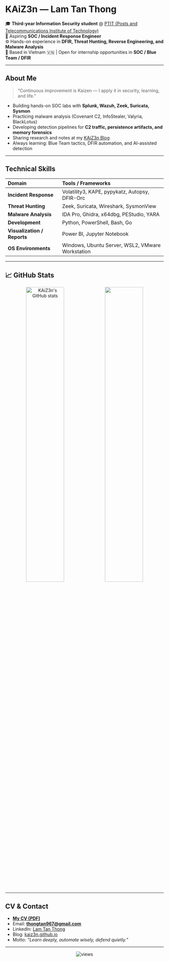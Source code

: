 # KAiZ3n — Lam Tan Thong

🎓 **Third-year Information Security student** @ [PTIT (Posts and Telecommunications Institute of Technology)](https://portal.ptit.edu.vn)  
💼 Aspiring **SOC / Incident Response Engineer**  
⚙️ Hands-on experience in **DFIR, Threat Hunting, Reverse Engineering, and Malware Analysis**  
📍 Based in Vietnam 🇻🇳 | Open for internship opportunities in **SOC / Blue Team / DFIR**

---

## About Me

> “Continuous improvement is Kaizen — I apply it in security, learning, and life.”

- Building hands-on SOC labs with **Splunk, Wazuh, Zeek, Suricata, Sysmon**
- Practicing malware analysis (Covenant C2, InfoStealer, Valyria, BlackLotus)
- Developing detection pipelines for **C2 traffic, persistence artifacts, and memory forensics**
- Sharing research and notes at my [KAiZ3n Blog](https://hackmd.io/@kAiZ3n)
- Always learning: Blue Team tactics, DFIR automation, and AI-assisted detection

---

##  Technical Skills

| Domain | Tools / Frameworks |
|:-------|:-------------------|
| **Incident Response** | Volatility3, KAPE, pypykatz, Autopsy, DFIR-Orc |
| **Threat Hunting** | Zeek, Suricata, Wireshark, SysmonView |
| **Malware Analysis** | IDA Pro, Ghidra, x64dbg, PEStudio, YARA |
| **Development** | Python, PowerShell, Bash, Go |
| **Visualization / Reports** | Power BI, Jupyter Notebook |
| **OS Environments** | Windows, Ubuntu Server, WSL2, VMware Workstation |

---



## 📈 GitHub Stats

<p align="center">
  <img src="https://github-readme-stats.vercel.app/api?username=bruning-frighting&show_icons=true&theme=tokyonight" alt="KAiZ3n's GitHub stats" width="49%"/>
  <img src="https://github-readme-stats.vercel.app/api/top-langs/?username=bruning-frighting&layout=compact&theme=tokyonight" width="49%"/>
</p>

---

##  CV & Contact

-  **[My CV (PDF)](https://github.com/bruning-frighting/KAiZ3nThong/raw/main/CV_LamTanThong_SOC_IR.pdf)**  
-  Email: **thongtan967@gmail.com**  
-  LinkedIn: [Lam Tan Thong](https://www.linkedin.com/in/kaiz3n/)  
-  Blog: [kaiz3n.github.io](https://github.com/bruning-frighting/KAiZ3nThong)  
-  Motto: *“Learn deeply, automate wisely, defend quietly.”*

---

<p align="center">
  <img src="https://komarev.com/ghpvc/?username=bruning-frighting&label=Profile+Views&color=blueviolet&style=flat" alt="views"/>
</p>
